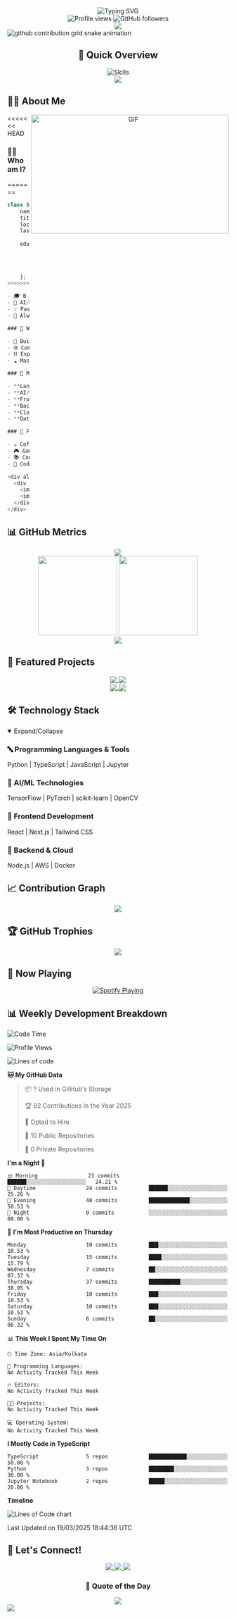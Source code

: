 <div align="center">
  <img src="https://readme-typing-svg.demolab.com?font=Fira+Code&weight=600&size=28&duration=4000&pause=1000&color=6AD7F7&center=true&vCenter=true&random=false&width=935&lines=Hi+%F0%9F%91%8B+I'm+Sandeep+Kommineni;%F0%9F%9A%80+AI%2FML+Engineer+%26+Full-Stack+Developer;%F0%9F%8C%9F+Turning+Coffee+into+Code+Since+2020;%F0%9F%92%A1+Learning+%7C+Creating+%7C+Innovating;%F0%9F%A4%96+Building+the+Future+with+AI" alt="Typing SVG" />

  <div>
    <img src="https://komarev.com/ghpvc/?username=SANDEEPxKOMMINENI&label=Profile%20Views&color=0e75b6&style=flat" alt="Profile views" />
    <img src="https://img.shields.io/github/followers/SANDEEPxKOMMINENI?label=Followers&style=social" alt="GitHub followers" />
  </div>
  
  <img src="https://github-stats-alpha.vercel.app/api?username=SANDEEPxKOMMINENI&cc=22272e&tc=37BCF6&ic=fff&bc=0000" />
</div>

<!-- Dynamic Snake Animation -->
<picture>
  <source media="(prefers-color-scheme: dark)" srcset="https://raw.githubusercontent.com/SANDEEPxKOMMINENI/SANDEEPxKOMMINENI/output/github-contribution-grid-snake-dark.svg">
  <source media="(prefers-color-scheme: light)" srcset="https://raw.githubusercontent.com/SANDEEPxKOMMINENI/SANDEEPxKOMMINENI/output/github-contribution-grid-snake.svg">
  <img alt="github contribution grid snake animation" src="https://raw.githubusercontent.com/SANDEEPxKOMMINENI/SANDEEPxKOMMINENI/output/github-contribution-grid-snake.svg">
</picture>

<div align="center">
  <h2>🚀 Quick Overview</h2>
  <img src="https://skillicons.dev/icons?i=python,typescript,react,nodejs,tensorflow,aws,docker" alt="Skills" /><br>
  <img src="https://github-profile-summary-cards.vercel.app/api/cards/profile-details?username=SANDEEPxKOMMINENI&theme=tokyonight" />
</div>

## 🧑‍💻 About Me

<div align="center">
  <img align="right" height="270px" width="450px" alt="GIF" src="https://raw.githubusercontent.com/Adam-pw/Adam-pw/main/animation_500_kxa883sd.gif" />
</div>

<<<<<<< HEAD
### 👨‍💻 Who am I?
=======
```typescript
class SoftwareEngineer {
    name: string = "Sandeep Kommineni";
    title: string = "AI/ML Engineer & Full-Stack Developer";
    location: string = "Guntur, India";
    lastUpdated: string = "2025-02-13 15:26:00 UTC";
    
    education = {
        degree: "B.Tech in Computer Science",
        specialization: "AI/ML",
        university: "K L University",
        graduationYear: 2026
    };
>>>>>>> 210ceead221f56cd6628b01ee72b6b2d215ccc1f

- 🎓 B.Tech CS student specializing in AI/ML at K L University
- 🚀 AI/ML Engineer & Full-Stack Developer from Guntur, India
- 💡 Passionate about turning innovative ideas into reality
- 🌱 Always learning, always growing

### 🎯 What I'm focused on

- 🤖 Building AI-powered applications that solve real problems
- 🌐 Contributing to open-source projects
- ⛓️ Exploring Web3 and blockchain technologies
- ☁️ Mastering cloud-native development

### 💼 My Tech Arsenal

- **Languages**: Python | TypeScript | JavaScript | Java | C | C++
- **AI/ML**: TensorFlow | PyTorch | scikit-learn | OpenCV
- **Frontend**: React | Next.js | Tailwind CSS 
- **Backend**: Node.js | Express | FastAPI
- **Cloud**: AWS | Docker | GCP
- **Databases**: MongoDB | PostgreSQL

### 🌟 Fun Facts

- ☕ Coffee is my fuel
- 🎮 Gaming enthusiast
- 📚 Continuous learner
- 🎵 Code with music

<div align="center">
  <div style="display: flex; justify-content: center; gap: 10px;">
    <img width="400" src="https://spotify-github-profile.vercel.app/api/view?uid=31de5d7it4gjftdxe4qhtonqm7hy&cover_image=true&theme=compact&show_offline=true" alt="Spotify" />
    <img width="400" src="https://github-readme-stats.vercel.app/api/wakatime?username=sandeepxkommineni&layout=compact&theme=tokyonight&hide_border=true" alt="WakaTime" />
  </div>
</div>
```

## 📊 GitHub Metrics

<div align="center">
  <img src="https://github-profile-summary-cards.vercel.app/api/cards/profile-details?username=SANDEEPxKOMMINENI&theme=tokyonight" />
  
  <div>
    <img height="180em" src="https://github-readme-stats.vercel.app/api?username=SANDEEPxKOMMINENI&show_icons=true&theme=tokyonight&hide_border=true&count_private=true" />
    <img height="180em" src="https://github-readme-stats.vercel.app/api/top-langs/?username=SANDEEPxKOMMINENI&layout=compact&theme=tokyonight&hide_border=true&langs_count=8" />
  </div>
  
  <img src="https://github-readme-streak-stats.herokuapp.com/?user=SANDEEPxKOMMINENI&theme=tokyonight&hide_border=true" />
</div>

## 🎯 Featured Projects

<div align="center">
  <a href="https://github.com/SANDEEPxKOMMINENI/AI-LinguaSync">
    <img align="center" src="https://github-readme-stats.vercel.app/api/pin/?username=SANDEEPxKOMMINENI&repo=AI-LinguaSync&theme=tokyonight&hide_border=true" />
  </a>
  <a href="https://github.com/SANDEEPxKOMMINENI/askdocs-ai">
    <img align="center" src="https://github-readme-stats.vercel.app/api/pin/?username=SANDEEPxKOMMINENI&repo=askdocs-ai&theme=tokyonight&hide_border=true" />
  </a>
</div>

<div align="center">
  <a href="https://github.com/SANDEEPxKOMMINENI/AnimeRador">
    <img align="center" src="https://github-readme-stats.vercel.app/api/pin/?username=SANDEEPxKOMMINENI&repo=AnimeRador&theme=tokyonight&hide_border=true" />
  </a>
  <a href="https://github.com/SANDEEPxKOMMINENI/amazon_ml_2024-challenge">
    <img align="center" src="https://github-readme-stats.vercel.app/api/pin/?username=SANDEEPxKOMMINENI&repo=amazon_ml_2024-challenge&theme=tokyonight&hide_border=true" />
  </a>
</div>

## 🛠️ Technology Stack

<details open>
  <summary>Expand/Collapse</summary>

### 🔤 Programming Languages & Tools
Python | TypeScript | JavaScript | Jupyter

### 🧠 AI/ML Technologies  
TensorFlow | PyTorch | scikit-learn | OpenCV

### 🎨 Frontend Development
React | Next.js | Tailwind CSS

### 🔧 Backend & Cloud
Node.js | AWS | Docker

</details>

## 📈 Contribution Graph

<div align="center">
  <img src="https://github-readme-activity-graph.vercel.app/graph?username=SANDEEPxKOMMINENI&theme=tokyo-night&hide_border=true" />
</div>

## 🏆 GitHub Trophies

<div align="center">
  <img src="https://github-profile-trophy.vercel.app/?username=SANDEEPxKOMMINENI&theme=tokyonight&no-frame=true&no-bg=true&column=7" />
</div>

## 🎵 Now Playing

<div align="center">
  <a href="https://spotify-github-profile.vercel.app/api/view?uid=31de5d7it4gjftdxe4qhtonqm7hy">
    <img src="https://spotify-github-profile.vercel.app/api/view?uid=31de5d7it4gjftdxe4qhtonqm7hy&cover_image=true&theme=default&show_offline=true" alt="Spotify Playing" />
  </a>
</div>

## 📊 Weekly Development Breakdown

<!--START_SECTION:waka-->
![Code Time](http://img.shields.io/badge/Code%20Time-10%20hrs%2039%20mins-blue)

![Profile Views](http://img.shields.io/badge/Profile%20Views-4-blue)

![Lines of code](https://img.shields.io/badge/From%20Hello%20World%20I%27ve%20Written-1.9%20million%20lines%20of%20code-blue)

**🐱 My GitHub Data** 

> 📦 ? Used in GitHub's Storage 
 > 
> 🏆 92 Contributions in the Year 2025
 > 
> 💼 Opted to Hire
 > 
> 📜 10 Public Repositories 
 > 
> 🔑 0 Private Repositories 
 > 
**I'm a Night 🦉** 

```text
🌞 Morning                23 commits          ██████░░░░░░░░░░░░░░░░░░░   24.21 % 
🌆 Daytime                24 commits          ██████░░░░░░░░░░░░░░░░░░░   25.26 % 
🌃 Evening                48 commits          █████████████░░░░░░░░░░░░   50.53 % 
🌙 Night                  0 commits           ░░░░░░░░░░░░░░░░░░░░░░░░░   00.00 % 
```
📅 **I'm Most Productive on Thursday** 

```text
Monday                   10 commits          ███░░░░░░░░░░░░░░░░░░░░░░   10.53 % 
Tuesday                  15 commits          ████░░░░░░░░░░░░░░░░░░░░░   15.79 % 
Wednesday                7 commits           ██░░░░░░░░░░░░░░░░░░░░░░░   07.37 % 
Thursday                 37 commits          ██████████░░░░░░░░░░░░░░░   38.95 % 
Friday                   10 commits          ███░░░░░░░░░░░░░░░░░░░░░░   10.53 % 
Saturday                 10 commits          ███░░░░░░░░░░░░░░░░░░░░░░   10.53 % 
Sunday                   6 commits           ██░░░░░░░░░░░░░░░░░░░░░░░   06.32 % 
```


📊 **This Week I Spent My Time On** 

```text
🕑︎ Time Zone: Asia/Kolkata

💬 Programming Languages: 
No Activity Tracked This Week

🔥 Editors: 
No Activity Tracked This Week

🐱‍💻 Projects: 
No Activity Tracked This Week

💻 Operating System: 
No Activity Tracked This Week
```

**I Mostly Code in TypeScript** 

```text
TypeScript               5 repos             ████████████░░░░░░░░░░░░░   50.00 % 
Python                   3 repos             ████████░░░░░░░░░░░░░░░░░   30.00 % 
Jupyter Notebook         2 repos             █████░░░░░░░░░░░░░░░░░░░░   20.00 % 
```



**Timeline**

![Lines of Code chart](https://raw.githubusercontent.com/SANDEEPxKOMMINENI/SANDEEPxKOMMINENI/main/assets/bar_graph.png)


 Last Updated on 19/03/2025 18:44:36 UTC
<!--END_SECTION:waka-->

## 🤝 Let's Connect!

<div align="center">
  <a href="mailto:ksandeep2003@gmail.com">
    <img src="https://img.shields.io/badge/Gmail-D14836?style=for-the-badge&logo=gmail&logoColor=white"/>
  </a>
  <a href="https://www.linkedin.com/in/sandeep-kommineni-334037259/">
    <img src="https://img.shields.io/badge/LinkedIn-0077B5?style=for-the-badge&logo=linkedin&logoColor=white"/>
  </a>
  <a href="https://sandeep-kommineni-portfolio.netlify.app/">
    <img src="https://img.shields.io/badge/Portfolio-255E63?style=for-the-badge&logo=About.me&logoColor=white"/>
  </a>
</div>

<div align="center">
  <h3>💭 Quote of the Day</h3>
  <img src="https://quotes-github-readme.vercel.app/api?type=horizontal&theme=tokyonight&animation=grow_out_in" />
</div>

<!-- Footer Wave -->
<img src="https://capsule-render.vercel.app/api?type=waving&color=gradient&height=100&section=footer&animation=twinkling"/>
